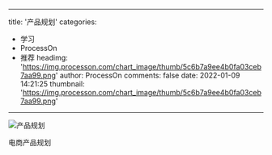 
---
title: '产品规划'
categories: 
 - 学习
 - ProcessOn
 - 推荐
headimg: 'https://img.processon.com/chart_image/thumb/5c6b7a9ee4b0fa03ceb7aa99.png'
author: ProcessOn
comments: false
date: 2022-01-09 14:21:25
thumbnail: 'https://img.processon.com/chart_image/thumb/5c6b7a9ee4b0fa03ceb7aa99.png'
---

<div>   
<img class="thumb" alt="产品规划" src="https://img.processon.com/chart_image/thumb/5c6b7a9ee4b0fa03ceb7aa99.png" referrerpolicy="no-referrer">
<p>电商产品规划</p>  
</div>
            